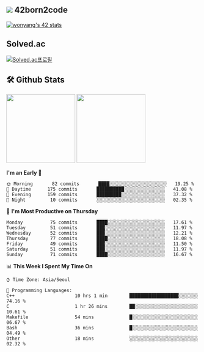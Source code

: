 
## <img src="https://img.shields.io/badge/-000000?style=flat&logo=42&logoColor=white"> 42born2code
[![wonyang's 42 stats](https://badge42.vercel.app/api/v2/cl5nhe5b6007809kydha7ht42/stats?cursusId=21&coalitionId=88)](https://profile.intra.42.fr/users/wonyang)

## Solved.ac
[![Solved.ac프로필](http://mazassumnida.wtf/api/v2/generate_badge?boj=bennyws)](https://solved.ac/bennyws)

## 🛠️ Github Stats
<p>
  <img height="180em" src="https://github-readme-stats-veggie-garden.vercel.app/api?username=gemstoneyang&show_icons=true&include_all_commits=true&bg_color=30,e96443,904e95&title_color=fff&text_color=fff">
  <img height="180em" src="https://github-readme-stats-veggie-garden.vercel.app/api/top-langs/?username=gemstoneyang&layout=compact&bg_color=30,e96443,904e95&title_color=fff&text_color=fff">
</p>

<!--START_SECTION:waka-->
**I'm an Early 🐤** 

```text
🌞 Morning       82 commits       ████░░░░░░░░░░░░░░░░░░░░░   19.25 % 
🌆 Daytime      175 commits       ██████████░░░░░░░░░░░░░░░   41.08 % 
🌃 Evening      159 commits       █████████░░░░░░░░░░░░░░░░   37.32 % 
🌙 Night         10 commits       ░░░░░░░░░░░░░░░░░░░░░░░░░   02.35 % 

```
📅 **I'm Most Productive on Thursday** 

```text
Monday          75 commits       ████░░░░░░░░░░░░░░░░░░░░░   17.61 % 
Tuesday         51 commits       ███░░░░░░░░░░░░░░░░░░░░░░   11.97 % 
Wednesday       52 commits       ███░░░░░░░░░░░░░░░░░░░░░░   12.21 % 
Thursday        77 commits       ████░░░░░░░░░░░░░░░░░░░░░   18.08 % 
Friday          49 commits       ███░░░░░░░░░░░░░░░░░░░░░░   11.50 % 
Saturday        51 commits       ███░░░░░░░░░░░░░░░░░░░░░░   11.97 % 
Sunday          71 commits       ████░░░░░░░░░░░░░░░░░░░░░   16.67 % 

```


📊 **This Week I Spent My Time On** 

```text
⌚︎ Time Zone: Asia/Seoul

💬 Programming Languages: 
C++                      10 hrs 1 min        ██████████████████░░░░░░░   74.16 % 
C                        1 hr 26 mins        ██░░░░░░░░░░░░░░░░░░░░░░░   10.61 % 
Makefile                 54 mins             █░░░░░░░░░░░░░░░░░░░░░░░░   06.67 % 
Bash                     36 mins             █░░░░░░░░░░░░░░░░░░░░░░░░   04.49 % 
Other                    18 mins             ░░░░░░░░░░░░░░░░░░░░░░░░░   02.32 % 

```


<!--END_SECTION:waka-->
